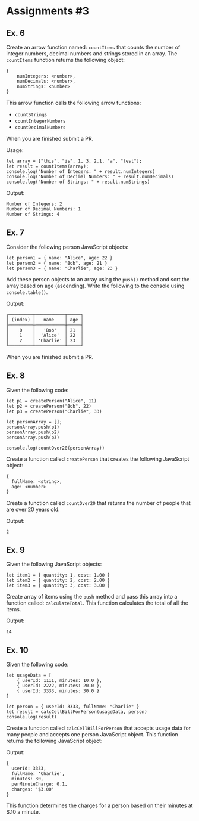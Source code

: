 # Assignments #3

## Ex. 6
Create an arrow function named: `countItems` that counts the number of integer numbers, decimal numbers and strings stored in an array.  The `countItems` function returns the following object:

```
{
    numIntegers: <number>,
    numDecimals: <number>, 
    numStrings: <number>
}
```

This arrow function calls the following arrow functions:
  - `countStrings`
  - `countIntegerNumbers`
  - `countDecimalNumbers`

When you are finished submit a PR.

Usage:
```
let array = ["this", "is", 1, 3, 2.1, "a", "test"];
let result = countItems(array);
console.log("Number of Integers: " + result.numIntegers)
console.log("Number of Decimal Numbers: " + result.numDecimals)
console.log("Number of Strings: " + result.numStrings)
```

Output:
```
Number of Integers: 2
Number of Decimal Numbers: 1
Number of Strings: 4 
```

## Ex. 7
Consider the following person JavaScript objects:
```
let person1 = { name: "Alice", age: 22 }
let person2 = { name: "Bob", age: 21 }
let person3 = { name: "Charlie", age: 23 }
```

Add these person objects to an array using the `push()` method and sort the array based on age (ascending).  Write the following to the console using `console.table()`.

Output:
```
┌─────────┬───────────┬─────┐
│ (index) │   name    │ age │
├─────────┼───────────┼─────┤
│    0    │   'Bob'   │ 21  │
│    1    │  'Alice'  │ 22  │
│    2    │ 'Charlie' │ 23  │
└─────────┴───────────┴─────┘
```

When you are finished submit a PR.

## Ex. 8
Given the following code:

```
let p1 = createPerson("Alice", 11)
let p2 = createPerson("Bob", 22)
let p3 = createPerson("Charlie", 33)

let personArray = [];
personArray.push(p1)
personArray.push(p2)
personArray.push(p3)

console.log(countOver20(personArray))
```

Create a function called `createPerson` that creates the following JavaScript object:

```
{
  fullName: <string>,
  age: <number>
}
```

Create a function called `countOver20` that returns the number of people that are over 20 years old.

Output:
```
2
```

## Ex. 9
Given the following JavaScript objects:

```
let item1 = { quantity: 1, cost: 1.00 }
let item2 = { quantity: 2, cost: 2.00 }
let item3 = { quantity: 3, cost: 3.00 }
```

Create array of items using the `push` method and pass this array into a function called: `calculateTotal`.  This function calculates the total of all the items.

Output:
```
14
```

## Ex. 10
Given the following code:

```
let usageData = [
    { userId: 1111, minutes: 10.0 },
    { userId: 2222, minutes: 20.0 },
    { userId: 3333, minutes: 30.0 }
]

let person = { userId: 3333, fullName: "Charlie" }
let result = calcCellBillForPerson(usageData, person)
console.log(result)
```

Create a function called `calcCellBillForPerson` that accepts usage data for many people and accepts one person JavaScript object.  This function returns the following JavaScript object:

Output:
```
{
  userId: 3333,
  fullName: 'Charlie',
  minutes: 30,
  perMinuteCharge: 0.1,
  charges: '$3.00'
}
```

This function determines the charges for a person based on their minutes at $.10 a minute.

